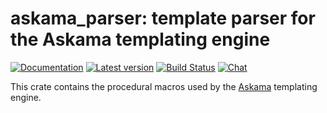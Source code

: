 # askama_parser: template parser for the Askama templating engine

[![Documentation](https://docs.rs/askama_parser/badge.svg)](https://docs.rs/askama_parser/)
[![Latest version](https://img.shields.io/crates/v/askama_parser.svg)](https://crates.io/crates/askama_parser)
[![Build Status](https://github.com/djc/askama/workflows/CI/badge.svg)](https://github.com/djc/askama/actions?query=workflow%3ACI)
[![Chat](https://img.shields.io/discord/976380008299917365?logo=discord)](https://discord.gg/ZucwjE6bmT)

This crate contains the procedural macros used by the
[Askama](https://github.com/djc/askama) templating engine.
